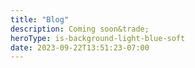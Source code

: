 ```yaml
---
title: "Blog"
description: Coming soon&trade;
heroType: is-background-light-blue-soft
date: 2023-09-22T13:51:23-07:00
---
```

    
